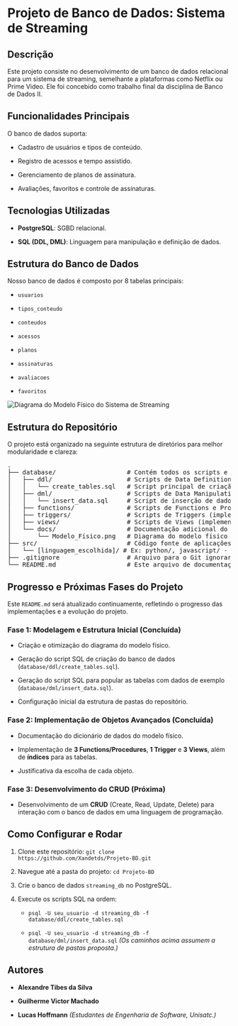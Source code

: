 # Projeto de Banco de Dados: Sistema de Streaming

## Descrição

Este projeto consiste no desenvolvimento de um banco de dados relacional para um sistema de streaming, semelhante a plataformas como Netflix ou Prime Video. Ele foi concebido como trabalho final da disciplina de Banco de Dados II.

## Funcionalidades Principais

O banco de dados suporta:

* Cadastro de usuários e tipos de conteúdo.

* Registro de acessos e tempo assistido.

* Gerenciamento de planos de assinatura.

* Avaliações, favoritos e controle de assinaturas.

## Tecnologias Utilizadas

* **PostgreSQL**: SGBD relacional.

* **SQL (DDL, DML)**: Linguagem para manipulação e definição de dados.

## Estrutura do Banco de Dados

Nosso banco de dados é composto por 8 tabelas principais:

* `usuarios`

* `tipos_conteudo`

* `conteudos`

* `acessos`

* `planos`

* `assinaturas`

* `avaliacoes`

* `favoritos`

![Diagrama do Modelo Físico do Sistema de Streaming](database/docs/Modelo_Físico.png)

## Estrutura do Repositório

O projeto está organizado na seguinte estrutura de diretórios para melhor modularidade e clareza:

<pre>
.
├── database/                   # Contém todos os scripts e documentação relacionados ao banco de dados
│   ├── ddl/                    # Scripts de Data Definition Language (criação de tabelas)
│   │   └── create_tables.sql   # Script principal de criação do esquema do DB
│   ├── dml/                    # Scripts de Data Manipulation Language (inserção de dados)
│   │   └── insert_data.sql     # Script de inserção de dados de exemplo
│   ├── functions/              # Scripts de Functions e Procedures (implementações futuras)
│   ├── triggers/               # Scripts de Triggers (implementações futuras)
│   ├── views/                  # Scripts de Views (implementações futuras)
│   └── docs/                   # Documentação adicional do banco de dados
│       └── Modelo_Físico.png   # Diagrama do modelo físico do DB
├── src/                        # Código fonte de aplicações (ex: CRUD em linguagem de programação)
│   └── [linguagem_escolhida]/ # Ex: python/, javascript/ - para o CRUD (implementação futura)
├── .gitignore                  # Arquivo para o Git ignorar arquivos e pastas específicos
└── README.md                   # Este arquivo de documentação do projeto
</pre>

## Progresso e Próximas Fases do Projeto

Este `README.md` será atualizado continuamente, refletindo o progresso das implementações e a evolução do projeto.

### Fase 1: Modelagem e Estrutura Inicial (Concluída)

* Criação e otimização do diagrama do modelo físico.

* Geração do script SQL de criação do banco de dados (`database/ddl/create_tables.sql`).

* Geração do script SQL para popular as tabelas com dados de exemplo (`database/dml/insert_data.sql`).

* Configuração inicial da estrutura de pastas do repositório.

### Fase 2: Implementação de Objetos Avançados (Concluída)

* Documentação do dicionário de dados do modelo físico.

* Implementação de **3 Functions/Procedures**, **1 Trigger** e **3 Views**, além de **índices** para as tabelas.

* Justificativa da escolha de cada objeto.

### Fase 3: Desenvolvimento do CRUD (Próxima)

* Desenvolvimento de um **CRUD** (Create, Read, Update, Delete) para interação com o banco de dados em uma linguagem de programação.

## Como Configurar e Rodar

1.  Clone este repositório: `git clone https://github.com/Xandetds/Projeto-BD.git`

2.  Navegue até a pasta do projeto: `cd Projeto-BD`

3.  Crie o banco de dados `streaming_db` no PostgreSQL.

4.  Execute os scripts SQL na ordem:

    * `psql -U seu_usuario -d streaming_db -f database/ddl/create_tables.sql`

    * `psql -U seu_usuario -d streaming_db -f database/dml/insert_data.sql`
        *(Os caminhos acima assumem a estrutura de pastas proposta.)*

## Autores

* **Alexandre Tibes da Silva**

* **Guilherme Victor Machado**

* **Lucas Hoffmann**
    *(Estudantes de Engenharia de Software, Unisatc.)*